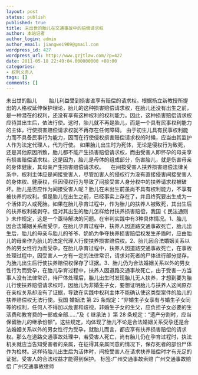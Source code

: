 ```yaml
---
layout: post
status: publish
published: true
title: 未出世的胎儿在交通事故中的赔偿请求权
author: 本站记者
author_login: admin
author_email: jiangwei909@gmail.com
wordpress_id: 427
wordpress_url: http://www.gzjtlaw.com/?p=427
date: 2011-05-18 22:49:04.000000000 +08:00
categories:
- 权利义务人
tags: []
comments: []
---
```

未出世的胎儿  　　胎儿利益受到损害谁享有赔偿的请求权。根据扬立新教授所提出的人格权延伸保护理论，胎儿的这种损害赔偿请求权，在胎儿还没有出生之前，是一种潜在的权利，还没有享有这种权利的权利能力。因此，这种损害赔偿请求权应待其出生后，依法行使。这时，胎儿就不再是胎儿，而是一个具有民事权利能力的主体，行使损害赔偿请求权就不再存在任何障碍。 由于初生儿具有民事权利能力而不具备民事行为能力，因而在行使侵权损害赔偿请求权的时候，应当由其监护人作为法定代理人，代为行使。 如果胎儿出生时为死体，无论是侵权行为致死，还是其他原因所致，胎儿都不能产生损害赔偿请求权，而由受害人即怀孕的母亲享有损害赔偿请求权。这是因为，胎儿是母体的组成部分，伤害胎儿，就是伤害母亲的身体健康，其母亲产生损害赔偿请求权。 　在间按受害人扶养损害赔偿法律关系中，权利主体应是间接受害人，尽管加害人的侵权行为没有直接侵害间接受害人的身体权、健康权，但因侵权行为导致了间接受害人身分权中的扶养请求权被破坏。胎儿是否应作为间接受害人呢？胎儿在未出生前虽尚不具有权利能力，不享有被扶养的权利。但是胎儿在出生之前，已经事实上存在了，并且终究要出生成为一个活体的人或死胎。如果在胎儿孕育过程中，作为胎儿的扶养人被致死，其出生后的扶养权利被剥夺。但对其出生的胎儿怎样给付扶养损害赔偿，我国《 民法通则 》未作规定，这是一个亟待解决的问题。在审判实践中有3种具体情况。1、胎儿因合法婚姻关系而受孕，在胎儿孕育过程中，扶养人因道路交通事故死亡，胎儿出生后，胎儿的母亲与胎儿的爷爷、奶奶为争夺扶养损害赔偿权发生矛盾时，应由胎儿的母亲作为胎儿的法定代理人行使扶养损害赔偿权。2、胎儿因合法婚姻关系以外的男女性行为而受孕，在胎儿孕育过程中，扶养人因道路交通事故死亡，在事故处理过程中，因受害人一方有一定的法律常识，请求对死者的尸体进行部分提存，为胎儿出生后行使扶养赔偿权保存了证据。3、胎儿仍为合法婚姻关系以外的男女性行为而受孕，在胎儿孕育过程中，扶养人因道路交通事故死亡，由于受害一方当事人没有法律常识，待尸体处理后，胎儿出生时发现胎儿无人扶养，才想到要为胎儿行使扶养赔偿请求权时，因胎儿为非婚生子女，要想证明胎儿与扶养人这间原存在亲权关系却没有了证据，导致在实践中权利主体不能确认使这类型案件的胎儿的扶养赔偿权无法行使。我国 婚姻法 第 25 条规定：&ldquo;非婚生子女享有与婚生子女同等的权利，任何人不得加以危害和歧视，非婚生子女的生父，应负担子女必要的生活费和教育费的一部或全部&hellip;&hellip;&rdquo;及《 继承法 》第 28 条规定：&ldquo;遗产分割时，应当保留胎儿的继承份额&rdquo;。这些规定，均体现了胎儿不论是合法婚姻关系受孕还是合法婚姻关系以外的男女性行为受孕，就胎儿而言，都应享有扶养损害赔偿的请求权。那么在道路交通事故处理中，若受害人死亡，尚有胎儿仍在孕育过程时，执法机关就应当告知受害者的亲属，在征得其亲属同意的情况下，保存死者的部份尸体作为检材。这样待胎儿出生后为活体时，间按受害人在请求扶养赔偿时才有充足的证据，受害人的合法权益才能得到保护。 标签:广州交通事故索赔 广州交通事故赔偿 广州交通事故律师
